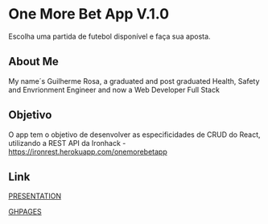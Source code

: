 # One More Bet App V.1.0

Escolha uma partida de futebol disponível e faça sua aposta.

## About Me
My name´s Guilherme Rosa, a graduated and post graduated Health, Safety and Envrionment Engineer and now a Web Developer Full Stack

## Objetivo
O app tem o objetivo de desenvolver as especificidades de CRUD do React, utilizando a REST API da Ironhack - https://ironrest.herokuapp.com/onemorebetapp

## Link
[PRESENTATION]()

[GHPAGES](https://onemorebetapp.netlify.app/)
